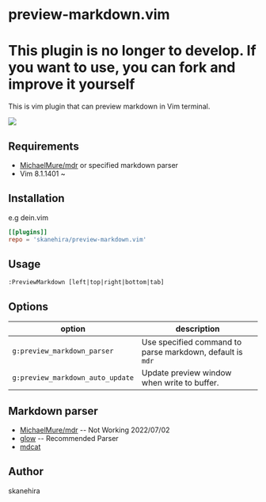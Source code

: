 # preview-markdown.vim
# This plugin is no longer to develop. If you want to use, you can fork and improve it yourself
This is vim plugin that can preview markdown in Vim terminal.

![](https://i.imgur.com/ME5HBWP.png)

## Requirements
- [MichaelMure/mdr](https://github.com/MichaelMure/mdr) or specified markdown parser
- Vim 8.1.1401 ~

## Installation
e.g dein.vim

```toml
[[plugins]]
repo = 'skanehira/preview-markdown.vim'
```

## Usage
```vim
:PreviewMarkdown [left|top|right|bottom|tab]
```

## Options
| option                           | description                                               |
|----------------------------------|-----------------------------------------------------------|
| `g:preview_markdown_parser`      | Use specified command to parse markdown, default is `mdr` |
| `g:preview_markdown_auto_update` | Update preview window when write to buffer.               |

## Markdown parser
- [MichaelMure/mdr](https://github.com/MichaelMure/mdr) -- Not Working 2022/07/02
- [glow](https://github.com/charmbracelet/glow) -- Recommended Parser
- [mdcat](https://github.com/lunaryorn/mdcat)

## Author
skanehira
